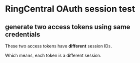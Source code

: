 # RingCentral OAuth session test

## generate two access tokens using same credentials

These two access tokens have **different** session IDs.

Which means, each token is a different session.
